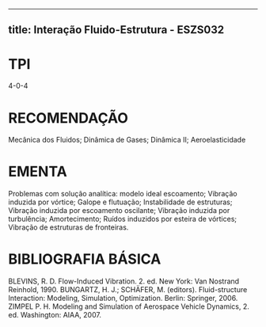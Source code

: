 
---
title: Interação Fluido-Estrutura - ESZS032 
---

# TPI

4-0-4

# RECOMENDAÇÃO

Mecânica dos Fluidos; Dinâmica de Gases; Dinâmica II; Aeroelasticidade

# EMENTA

Problemas com solução analítica: modelo ideal escoamento; Vibração induzida por vórtice; Galope e flutuação; Instabilidade de estruturas; Vibração induzida por escoamento oscilante; Vibração induzida por turbulência; Amortecimento; Ruídos induzidos por esteira de vórtices; Vibração de estruturas de fronteiras.

# BIBLIOGRAFIA BÁSICA

BLEVINS, R. D. Flow-Induced Vibration. 2. ed. New York: Van Nostrand Reinhold, 1990.
BUNGARTZ, H. J.; SCHÄFER, M. (editors). Fluid-structure Interaction: Modeling, Simulation, Optimization. Berlin: Springer, 2006.
ZIMPEL P. H. Modeling and Simulation of Aerospace Vehicle Dynamics, 2. ed. Washington: AIAA, 2007.
        